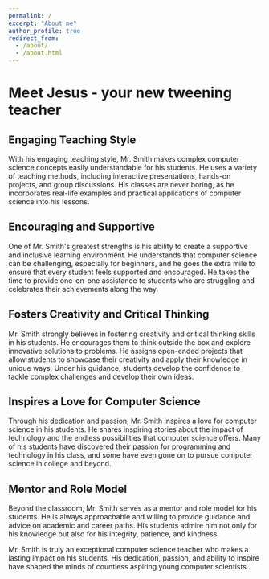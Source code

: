 ```yaml
---
permalink: /
excerpt: "About me"
author_profile: true
redirect_from: 
  - /about/
  - /about.html
---
```



# Meet Jesus - your new tweening teacher




## Engaging Teaching Style

With his engaging teaching style, Mr. Smith makes complex computer science concepts easily understandable for his students. He uses a variety of teaching methods, including interactive presentations, hands-on projects, and group discussions. His classes are never boring, as he incorporates real-life examples and practical applications of computer science into his lessons.

## Encouraging and Supportive

One of Mr. Smith's greatest strengths is his ability to create a supportive and inclusive learning environment. He understands that computer science can be challenging, especially for beginners, and he goes the extra mile to ensure that every student feels supported and encouraged. He takes the time to provide one-on-one assistance to students who are struggling and celebrates their achievements along the way.

## Fosters Creativity and Critical Thinking

Mr. Smith strongly believes in fostering creativity and critical thinking skills in his students. He encourages them to think outside the box and explore innovative solutions to problems. He assigns open-ended projects that allow students to showcase their creativity and apply their knowledge in unique ways. Under his guidance, students develop the confidence to tackle complex challenges and develop their own ideas.

## Inspires a Love for Computer Science

Through his dedication and passion, Mr. Smith inspires a love for computer science in his students. He shares inspiring stories about the impact of technology and the endless possibilities that computer science offers. Many of his students have discovered their passion for programming and technology in his class, and some have even gone on to pursue computer science in college and beyond.

## Mentor and Role Model

Beyond the classroom, Mr. Smith serves as a mentor and role model for his students. He is always approachable and willing to provide guidance and advice on academic and career paths. His students admire him not only for his knowledge but also for his integrity, patience, and kindness.

Mr. Smith is truly an exceptional computer science teacher who makes a lasting impact on his students. His dedication, passion, and ability to inspire have shaped the minds of countless aspiring young computer scientists.
